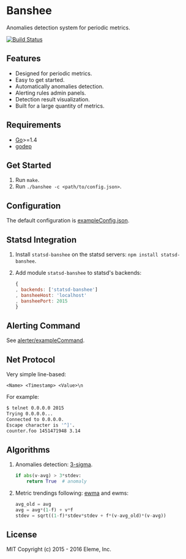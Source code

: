 Banshee
=======

Anomalies detection system for periodic metrics.

[![Build Status](https://travis-ci.org/eleme/banshee.svg?branch=master)](https://travis-ci.org/eleme/banshee)

Features
--------

* Designed for periodic metrics.
* Easy to get started.
* Automatically anomalies detection.
* Alerting rules admin panels.
* Detection result visualization.
* Built for a large quantity of metrics.

Requirements
------------

* [Go](https://golang.org/)>=1.4
* [godep](https://github.com/tools/godep)

Get Started
-----------

1. Run `make`.
2. Run `./banshee -c <path/to/config.json>`.

Configuration
-------------

The default configuration is [exampleConfig.json](config/exampleConfig.json).

Statsd Integration
------------------

1. Install `statsd-banshee` on the statsd servers: `npm install statsd-banshee`.
2. Add module `statsd-banshee` to statsd's backends:

   ```js
   {
   , backends: ['statsd-banshee']
   , bansheeHost: 'localhost'
   , bansheePort: 2015
   }
   ```

Alerting Command
----------------

See [alerter/exampleCommand](alerter/exampleCommand).

Net Protocol
------------

Very simple line-based:

```
<Name> <Timestamp> <Value>\n
```

For example:

```bash
$ telnet 0.0.0.0 2015                                                                                                                                                                                            18 ↵ (go1.5.2 node@v5.0.0)
Trying 0.0.0.0...
Connected to 0.0.0.0.
Escape character is '^]'.
counter.foo 1451471948 3.14
```

Algorithms
-----------

1. Anomalies detection: [3-sigma](https://en.wikipedia.org/wiki/68%E2%80%9395%E2%80%9399.7_rule).

   ```py
   if abs(v-avg) > 3*stdev:
       return True  # anomaly
   ```

2. Metric trendings following: [ewma](https://en.wikipedia.org/wiki/Moving_average) and ewms:

   ```py
   avg_old = avg
   avg = avg*(1-f) + v*f
   stdev = sqrt((1-f)*stdev*stdev + f*(v-avg_old)*(v-avg))
   ```

License
-------

MIT Copyright (c) 2015 - 2016 Eleme, Inc.
